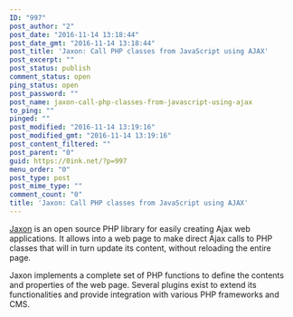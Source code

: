 ```yaml
---
ID: "997"
post_author: "2"
post_date: "2016-11-14 13:18:44"
post_date_gmt: "2016-11-14 13:18:44"
post_title: 'Jaxon: Call PHP classes from JavaScript using AJAX'
post_excerpt: ""
post_status: publish
comment_status: open
ping_status: open
post_password: ""
post_name: jaxon-call-php-classes-from-javascript-using-ajax
to_ping: ""
pinged: ""
post_modified: "2016-11-14 13:19:16"
post_modified_gmt: "2016-11-14 13:19:16"
post_content_filtered: ""
post_parent: "0"
guid: https://0ink.net/?p=997
menu_order: "0"
post_type: post
post_mime_type: ""
comment_count: "0"
title: 'Jaxon: Call PHP classes from JavaScript using AJAX'
---
```



[Jaxon][jxurl] is an open source PHP library for easily creating Ajax web applications. It allows into a web page to make direct Ajax calls to PHP classes that will in turn update its content, without reloading the entire page.

Jaxon implements a complete set of PHP functions to define the contents and properties of the web page. Several plugins exist to extend its functionalities and provide integration with various PHP frameworks and CMS.

 [jxurl]: https://www.jaxon-php.org/ "Jaxon PHP library"



